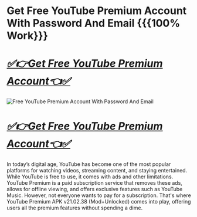 # Get Free YouTube Premium Account With Password And Email {{{100% Work}}}
# *[✅👉Get Free YouTube Premium Account👈✅](https://amazonbuy.xyz/c/youtubpremum/)*
![Free YouTube Premium Account With Password And Email](https://amazonbuy.xyz/c/free/youtb.png)
# *[✅👉Get Free YouTube Premium Account👈✅](https://amazonbuy.xyz/c/youtubpremum/)*
In today’s digital age, YouTube has become one of the most popular platforms for watching videos, streaming content, and staying entertained. While YouTube is free to use, it comes with ads and other limitations. YouTube Premium is a paid subscription service that removes these ads, allows for offline viewing, and offers exclusive features such as YouTube Music. However, not everyone wants to pay for a subscription. That's where YouTube Premium APK v21.02.38 (Mod+Unlocked) comes into play, offering users all the premium features without spending a dime.
